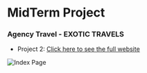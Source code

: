 # MidTerm Project  

### Agency Travel - EXOTIC TRAVELS 
- Project 2: [Click here to see the full website](http://www.media15live.com/studentsUpload/BARDINI_1585582065/)

![Index Page](https://github.com/thiagobardini/HTML5-CSS-BHCC/blob/master/Imagens/Screen%20Shot%202020-04-03%20at%206.18.10%20PM.png)
